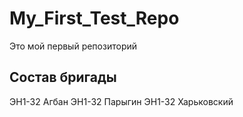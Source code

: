 # My_First_Test_Repo
Это мой первый репозиторий
## Состав бригады
ЭН1-32 Агбан 
ЭН1-32 Парыгин 
ЭН1-32 Харьковский 
